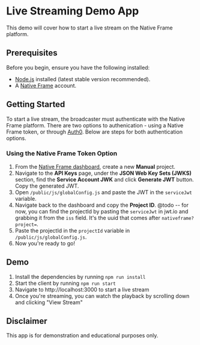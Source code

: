 # Live Streaming Demo App

This demo will cover how to start a live stream on the Native Frame platform. 

## Prerequisites

Before you begin, ensure you have the following installed:

- [Node.js](https://nodejs.org/) installed (latest stable version recommended).
- A [Native Frame](https://dashboard.nativeframe.com) account.

## Getting Started

To start a live stream, the broadcaster must authenticate with the Native Frame platform. There are two options to authenication - using a Native Frame token, or through [Auth0](https://auth0.com/). Below are steps for both authentication options.

### Using the Native Frame Token Option

1. From the [Native Frame dashboard](https://dashboard.nativeframe.com), create a new **Manual** project.
2. Navigate to the **API Keys** page, under the **JSON Web Key Sets (JWKS)** section, find the **Service Account JWK** and click **Generate JWT** button. Copy the generated JWT.
3. Open `/public/js/globalConfig.js` and paste the JWT in the `serviceJwt` variable. 
4. Navigate back to the dashboard and copy the **Project ID**. @todo -- for now, you can find the projectId by pasting the `serviceJwt` in jwt.io and grabbing it from the `iss` field. It's the uuid that comes after `nativeframe?project=`.
5. Paste the projectId in the `projectId` variable in `/public/js/globalConfig.js`.
6. Now you're ready to go!

<!-- ### Using the Auth0 Option

First we need to configure this app to use Auth0.

1. Open `/client/public/js/globalConfig.js` and set the `authType` to `auth0`
1. Set `auth0.domain` and `auth0.clientId` to your Auth0 domain and Auth0 client ID found on in the Auth0 dashboard.

Next, it's time to configure the app in the Auth0 dashboard. The first step is to add a role to the Auth0 user you'll be using for this demo. 

1. Navigate to the User Management dashboard and select "Roles"
1. Create a new role with the name "broadcaster" and a description "Public broadcaster role"
1. Assign this role to the user you will be using for this demo

Now we have to configure the Auth0 app.

1. Navigate to "Applications" > "Applications" and select the app you will be using for this demo...
1. Navigate to "Actions" > "Flows" and select "Login"
1. Add a new "Action" and paste the following script

```js
const createVideoClaimBroadcaster = async (event, api) => {
	const res = await fetch(`${event.secrets.NativeFrameHost}/program/api/v1/projects/${event.secrets.NativeFrameProjectID}/streams?projectId=${event.secrets.NativeFrameProjectID}`, {
		"headers": {
			"authorization": `bearer ${event.secrets.NativeFrameJWT}`,
			"content-type": "application/json",
		},
		"body": `{"streamName":"${Date.now().toLocaleString()}","authKey":"some-secret","authType":"private","transcode":true}`,
		"method": "POST",
	});
	if (!res.ok) {
		api.access.deny("Unable to create stream:" + res.status + " " + event.secrets.NativeFrameHost + " " + event.secrets.NativeFrameProjectID)
		return
	}

	const stream = await res.json();
	const t = {
		data: {
			displayName: event.user.given_name,
			mirrors: [
				{
					clientEncoder: "SaaS",
					clientReferrer: event.secrets.NativeFrameProjectID,
					id: stream.id,
					kind: "pipe",
					streamKey: stream.id, // streamId
					streamName: "demo"
				}
			]
		},
		token: stream.id,
		scopes: event.authorization.roles,
		userId: event.user.user_id,
		expire: "2025-06-06T22:33:31.898626447Z" //TODO: get from event if we can
	};
	api.accessToken.setCustomClaim('@video/token', t);
}

const createViewerVideoClaim = (event, api) => {
	const t = {
		data: {
			displayName: event.user.given_name,
		},
		token: "todo",
		scopes: event.authorization.roles,
		userId: event.user.user_id,
		expire: "2025-06-06T22:33:31.898626447Z" //TODO: get from event if we can
	};
	api.accessToken.setCustomClaim('@video/token', t);
}

/**
* Handler that will be called during the execution of a PostLogin flow.
*
* @param {Event} event - Details about the user and the context in which they are logging in.
* @param {PostLoginAPI} api - Interface whose methods can be used to change the behavior of the login.
*/
exports.onExecutePostLogin = async (event, api) => {
	if (event.authorization) {
		api.accessToken.setCustomClaim("lively/roles", event.authorization.roles)
		if (event.authorization.roles.includes("broadcaster")) {
			await createVideoClaimBroadcaster(event, api)
			return;
		}
		createViewerVideoClaim(event, api)
	}
};


/**
* Handler that will be invoked when this action is resuming after an external redirect. If your
* onExecutePostLogin function does not perform a redirect, this function can be safely ignored.
*
* @param {Event} event - Details about the user and the context in which they are logging in.
* @param {PostLoginAPI} api - Interface whose methods can be used to change the behavior of the login.
*/
// exports.onContinuePostLogin = async (event, api) => {
// };
```

1. Next we need to set 3 secrets. Click "Add Secret" and enter the following
    1. `NativeFrameProjectID` - set this to your Native Frame projectId
    1. `NativeFrameHost` - set this to `https://dev2.devspace.lsea4.livelyvideo.tv`
    1. `NativeFrameJWT` - set this to a user account associated with a service account

### Obtain the NativeFrameJWT

1. Go to your project on the Native Frame dashboard. Note this must be a manual project.
1. Select "API Keys" and click "New JWK"
1. Add "Auth0 Service Account" as the JWK Alias and select "Service Account" as the "Role" and click "Create"
1. Next send a cURL with the following fields populated

```bash
curl 'https://dashboard.dev2.devspace.lsea4.livelyvideo.tv/dashboard/api/v1/organizations/test-org/projects/{YOUR_PROJECT_ID}/foundation-auth/auth/v1/jwt' \
  -H 'authorization: bearer {YOUR_NATIVE_FRAME_DASHBOARD_JWT}' \
  -H 'content-type: application/json' \
  --data-raw '{"kid":"{KID_OF_SERVICE_ACCOUNT_JWT}", "sub": "test-user"}'
  ```

5. Now copy the returned token and add this as the NativeFrameJWT secret in Auth0. -->

## Demo

1. Install the dependencies by running `npm run install`
1. Start the client by running `npm run start`
1. Navigate to http://localhost:3000 to start a live stream
1. Once you're streaming, you can watch the playback by scrolling down and clicking "View Stream"


## Disclaimer

This app is for demonstration and educational purposes only.
